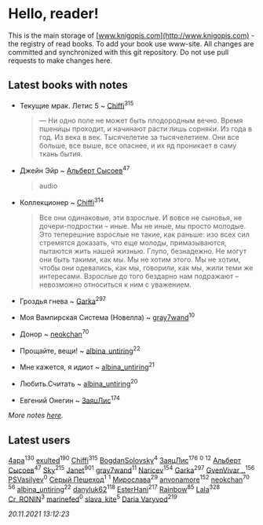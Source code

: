# Hello, reader!
This is the main storage of [www.knigopis.com](http://www.knigopis.com) - the registry of read books.
To add your book use www-site. All changes are committed and synchronized with this git repository.
Do not use pull requests to make changes here.


## Latest books with notes
* Текущие мрак. Летис 5 ~ [Chiffi](users/105/105831994080785626680-google)<sup>315</sup>
    > — Ни одно поле не может быть плодородным вечно. Время пшеницы проходит, и начинают расти лишь сорняки. Из года в год. Из века в век. Тысячелетие за тысячелетием. Они все больше, все выше, все опаснее, и их яд проникает в саму ткань бытия.

* Джейн Эйр ~ [Альберт Сысоев](users/474/47446642-vkontakte)<sup>47</sup>
    > audio

* Коллекционер ~ [Chiffi](users/105/105831994080785626680-google)<sup>314</sup>
    > Все они одинаковые, эти взрослые. И вовсе не сыновья, не дочери-подростки – иные. Мы не иные, мы просто молодые. Это теперешние взрослые не такие, как раньше: изо всех сил стремятся доказать, что еще молоды, примазываются, пытаются жить нашей жизнью. Глупо, безнадежно. Не могут они быть такими, как мы. Мы не хотим этого. Мы не хотим, чтобы они одевались, как мы, говорили, как мы, жили теми же интересами. Взрослые до того бездарно нам подражают – невозможно относиться к ним с уважением.

* Гроздья гнева ~ [Garka](users/115/115753719718250012620-google)<sup>297</sup>

* Моя Вампирская Система (Новелла) ~ [gray7wand](users/110/110080946273609412257-google)<sup>10</sup>

* Донор ~ [neokchan](users/113/113179958976964886996-google)<sup>70</sup>

* Прощайте, вещи! ~ [albina_untiring](users/257/2579695-vkontakte)<sup>22</sup>

* Мне кажется, я идиот ~ [albina_untiring](users/257/2579695-vkontakte)<sup>21</sup>

* Любить.Считать ~ [albina_untiring](users/257/2579695-vkontakte)<sup>20</sup>

* Евгений Онегин ~ [ЗаяцЛис](users/112/112388384595246311466-google)<sup>174</sup>


_More notes [here](latest_books_with_notes.md)._


## Latest users
[4apa](users/117/117392596378069249667-google)<sup>130</sup> 
[exulted](users/100/100599204551896265722-google)<sup>190</sup> 
[Chiffi](users/105/105831994080785626680-google)<sup>315</sup> 
[BogdanSolovsky](users/104/104067068494287499191-google)<sup>4</sup> 
[ЗаяцЛис](users/112/112388384595246311466-google)<sup>176</sup> 
[](users/596/596975933-vkontakte)<sup>0</sup> 
[](users/110/110108278789076439525-google)<sup>12</sup> 
[Альберт Сысоев](users/474/47446642-vkontakte)<sup>47</sup> 
[Sky](users/118/118049897850017649660-googleplus)<sup>215</sup> 
[Janet](users/108/108113656204404967440-google)<sup>901</sup> 
[gray7wand](users/110/110080946273609412257-google)<sup>11</sup> 
[Naricev](users/107/107090515204537133928-google)<sup>154</sup> 
[Garka](users/115/115753719718250012620-google)<sup>297</sup> 
[GvenVivar ..](users/158/158266434925901-facebook)<sup>156</sup> 
[PSVasilyev](users/194/194080517-yandex)<sup>0</sup> 
[Серый Пешеход](users/102/102909613832307653776-google)<sup>1</sup> 
[](users/101/101368518035734751027-google)<sup>1</sup> 
[Мирослава](users/106/106107989792957993574-google)<sup>29</sup> 
[anvonamore](users/595/5957175-vkontakte)<sup>152</sup> 
[neokchan](users/113/113179958976964886996-google)<sup>70</sup> 
[](users/153/1537586159620888-facebook)<sup>56</sup> 
[albina_untiring](users/257/2579695-vkontakte)<sup>22</sup> 
[danyluk62](users/374/374149854-vkontakte)<sup>118</sup> 
[EsterHani](users/305/30558181-vkontakte)<sup>217</sup> 
[Rainbow](users/109/109787328219839805802-google)<sup>85</sup> 
[Lala](users/761/76187635-vkontakte)<sup>328</sup> 
[Cr_RONIN](users/112/112090473416384685204-google)<sup>3</sup> 
[marinefed](users/439/4394066-vkontakte)<sup>0</sup> 
[slava_kite](users/134/134671934-vkontakte)<sup>5</sup> 
[Daria Varyvod](users/829/829893410524253-facebook)<sup>219</sup> 


_20.11.2021 13:12:23_

